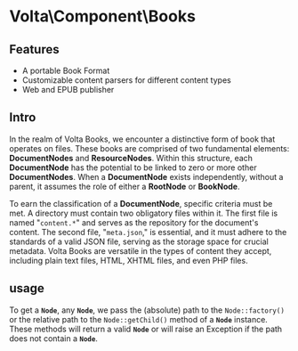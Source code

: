 # Volta\Component\Books
 
## Features
- A portable Book Format
- Customizable content parsers for different content types
- Web and EPUB publisher

## Intro 
In the realm of Volta Books, we encounter a distinctive form of book that operates on files. These books are comprised of two fundamental elements: **DocumentNodes** and **ResourceNodes**. Within this structure, each **DocumentNode** has the potential to be linked to zero or more other **DocumentNodes**. When a **DocumentNode** exists independently, without a parent, it assumes the role of either a **RootNode** or **BookNode**.

To earn the classification of a **DocumentNode**, specific criteria must be met. A directory must contain two obligatory files within it. The first file is named "`content.*`" and serves as the repository for the document's content. The second file, "`meta.json`," is essential, and it must adhere to the standards of a valid JSON file, serving as the storage space for crucial metadata. Volta Books are versatile in the types of content they accept, including plain text files, HTML, XHTML files, and even PHP files.

## usage

 

To get a **`Node`**, any **`Node`**, we pass the (absolute) path to the `Node::factory()` or the relative path to the `Node::getChild()` method of a **`Node`** instance. These methods will return a valid **`Node`** or will raise an Exception if the path does not contain a **`Node`**.
 